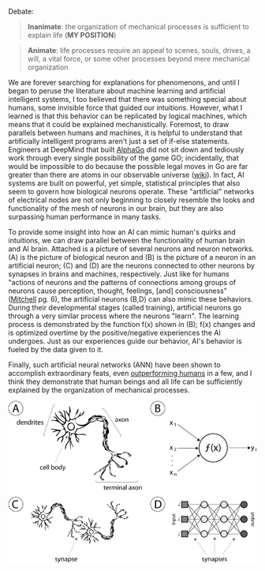Debate:
> **Inanimate**: the organization of mechanical processes is sufficient to explain life (**MY POSITION**)

> **Animate**: life processes require an appeal to scenes, souls, drives, a will, a vital force, or some other processes beyond mere mechanical organization 

We are forever searching for explanations for phenomenons, and until I began to peruse the literature about machine learning and artificial intelligent systems, I too believed that there was something special about humans, some invisible force that guided our intuitions. However, what I learned is that this behavior can be replicated by logical machines, which means that it could be explained mechanistically. Foremost, to draw parallels between humans and machines, it is helpful to understand that artificially intelligent programs aren't just a set of if-else statements. Engineers at DeepMind that built [AlphaGo](https://deepmind.com/research/alphago/) did not sit down and tediously work through every single possibility of the game GO; incidentally, that would be impossible to do because the possible legal moves in Go are far greater than there are atoms in our observable universe ([wiki](https://en.wikipedia.org/wiki/Go_and_mathematics)). In fact, AI systems are built on powerful, yet simple, statistical principles that also seem to govern how biological neurons operate. These "artificial" networks of electrical nodes are not only beginning to closely resemble the looks and functionality of the mesh of neurons in our brain, but they are also surpassing human performance in many tasks. 

To provide some insight into how an AI can mimic human's quirks and intuitions, we can draw parallel between the functionality of human brain and AI brain. Attached is a picture of several neurons and neuron networks. (A) is the picture of biological neuron and (B) is the picture of a neuron in an artificial neuron; (C) and (D) are the neurons connected to other neurons by synapses in brains and machines, respectively. Just like for humans "actions of neurons and the patterns of connections among groups of neurons cause perception, thought, feelings, [and] consciousness" ([Mitchell](https://drive.google.com/file/d/0B4me4PbBMBmOa2VpUHdUYWZWdXM/view) pg. 6), the artificial neurons (B,D) can also mimic these behaviors. During their developmental stages (called training), artificial neurons go through a very similar process where the neurons "learn". The learning process is demonstrated by the function f(x) shown in (B); f(x) changes and is optimized overtime by the positive/negative experiences the AI undergoes. Just as our experiences guide our behavior, AI's behavior is fueled by the data given to it. 

Finally, such artificial neural networks (ANN) have been shown to accomplish extraordinary feats, even [outperforming humans](https://venturebeat.com/2017/12/08/6-areas-where-artificial-neural-networks-outperform-humans/) in a few, and I think they demonstrate that human beings and all life can be sufficiently explained by the organization of mechanical processes. 

<p align="center"><img src="images/neurons.png" align="center">
